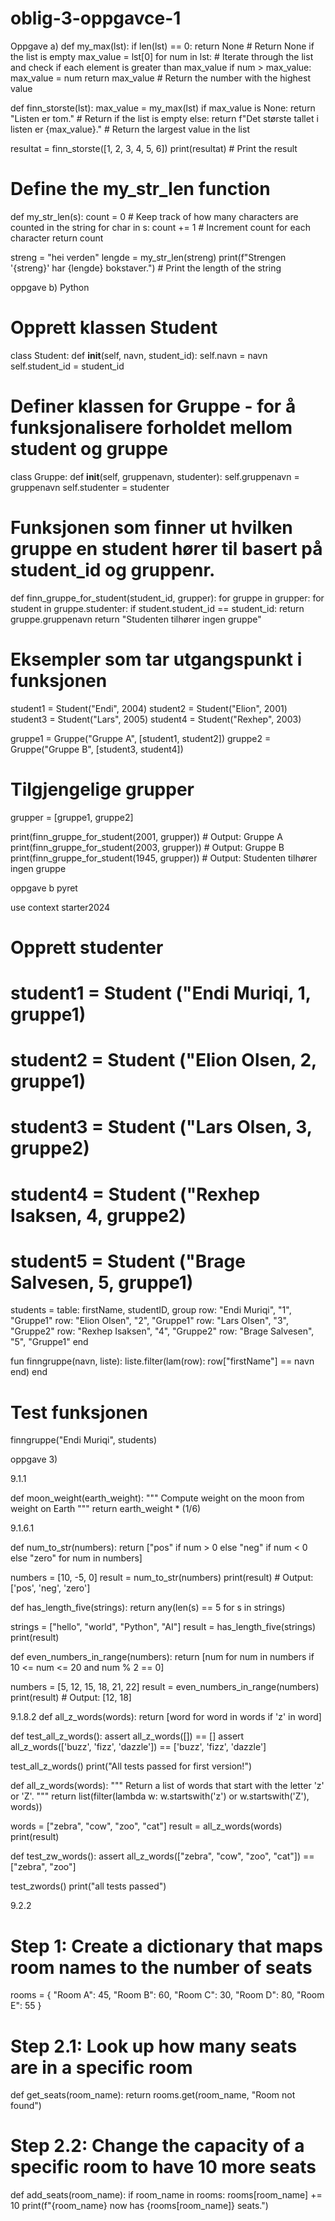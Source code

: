 # oblig-3-oppgavce-1

Oppgave a)
def my_max(lst):
    if len(lst) == 0:
        return None  # Return None if the list is empty
    max_value = lst[0]
    for num in lst:  # Iterate through the list and check if each element is greater than max_value
        if num > max_value:
            max_value = num
    return max_value  # Return the number with the highest value

def finn_storste(lst):
    max_value = my_max(lst)
    if max_value is None:
        return "Listen er tom."  # Return if the list is empty
    else:
        return f"Det største tallet i listen er {max_value}."  # Return the largest value in the list

resultat = finn_storste([1, 2, 3, 4, 5, 6])
print(resultat)  # Print the result

# Define the my_str_len function
def my_str_len(s):
    count = 0  # Keep track of how many characters are counted in the string
    for char in s:
        count += 1  # Increment count for each character
    return count

streng = "hei verden"
lengde = my_str_len(streng)
print(f"Strengen '{streng}' har {lengde} bokstaver.")  # Print the length of the string


oppgave b) Python

# Opprett klassen Student
class Student:
    def __init__(self, navn, student_id):
        self.navn = navn
        self.student_id = student_id

# Definer klassen for Gruppe - for å funksjonalisere forholdet mellom student og gruppe
class Gruppe:
    def __init__(self, gruppenavn, studenter):
        self.gruppenavn = gruppenavn
        self.studenter = studenter

# Funksjonen som finner ut hvilken gruppe en student hører til basert på student_id og gruppenr.
def finn_gruppe_for_student(student_id, grupper):
    for gruppe in grupper:
        for student in gruppe.studenter:
            if student.student_id == student_id:
                return gruppe.gruppenavn
    return "Studenten tilhører ingen gruppe"

# Eksempler som tar utgangspunkt i funksjonen
student1 = Student("Endi", 2004)
student2 = Student("Elion", 2001)
student3 = Student("Lars", 2005)
student4 = Student("Rexhep", 2003)

gruppe1 = Gruppe("Gruppe A", [student1, student2])
gruppe2 = Gruppe("Gruppe B", [student3, student4])

# Tilgjengelige grupper
grupper = [gruppe1, gruppe2]

print(finn_gruppe_for_student(2001, grupper))  # Output: Gruppe A
print(finn_gruppe_for_student(2003, grupper))  # Output: Gruppe B
print(finn_gruppe_for_student(1945, grupper))  # Output: Studenten tilhører ingen gruppe

oppgave b pyret

use context starter2024
# Opprett studenter
# student1 = Student ("Endi Muriqi, 1, gruppe1)
# student2 = Student ("Elion Olsen, 2, gruppe1)
# student3 = Student ("Lars Olsen, 3, gruppe2)
# student4 = Student ("Rexhep Isaksen, 4, gruppe2)
# student5 = Student ("Brage Salvesen, 5, gruppe1)

students = table:
    firstName, studentID, group
    row: "Endi Muriqi", "1", "Gruppe1"
    row: "Elion Olsen", "2", "Gruppe1"
    row: "Lars Olsen", "3", "Gruppe2"
    row: "Rexhep Isaksen", "4", "Gruppe2"
    row: "Brage Salvesen", "5", "Gruppe1"
end

fun finngruppe(navn, liste):
    liste.filter(lam(row): row["firstName"] == navn end)
end

# Test funksjonen
finngruppe("Endi Muriqi", students)


oppgave 3)

9.1.1

def moon_weight(earth_weight):
    """
    Compute weight on the moon from weight on Earth
    """
    return earth_weight * (1/6)

9.1.6.1

def num_to_str(numbers):
    return ["pos" if num > 0 else "neg" if num < 0 else "zero" for num in numbers]

numbers = [10, -5, 0]
result = num_to_str(numbers)
print(result)  # Output: ['pos', 'neg', 'zero']

def has_length_five(strings):
    return any(len(s) == 5 for s in strings)

strings = ["hello", "world", "Python", "AI"]
result = has_length_five(strings)
print(result)

def even_numbers_in_range(numbers):
    return [num for num in numbers if 10 <= num <= 20 and num % 2 == 0]

numbers = [5, 12, 15, 18, 21, 22]
result = even_numbers_in_range(numbers)
print(result)  # Output: [12, 18]


9.1.8.2
def all_z_words(words):
    return [word for word in words if 'z' in word]

def test_all_z_words():
    assert all_z_words([]) == []
    assert all_z_words(['buzz', 'fizz', 'dazzle']) == ['buzz', 'fizz', 'dazzle']

test_all_z_words()
print("All tests passed for first version!")

def all_z_words(words):
    """
    Return a list of words that start with the letter 'z' or 'Z'.
    """
    return list(filter(lambda w: w.startswith('z') or w.startswith('Z'), words))

words = ["zebra", "cow", "zoo", "cat"]
result = all_z_words(words)
print(result)

def test_zw_words():
    assert all_z_words(["zebra", "cow", "zoo", "cat"]) == ["zebra", "zoo"]

test_zwords()
print("all tests passed")

9.2.2

# Step 1: Create a dictionary that maps room names to the number of seats
rooms = {
    "Room A": 45,
    "Room B": 60,
    "Room C": 30,
    "Room D": 80,
    "Room E": 55
}

# Step 2.1: Look up how many seats are in a specific room
def get_seats(room_name):
    return rooms.get(room_name, "Room not found")

# Step 2.2: Change the capacity of a specific room to have 10 more seats
def add_seats(room_name):
    if room_name in rooms:
        rooms[room_name] += 10
        print(f"{room_name} now has {rooms[room_name]} seats.")







